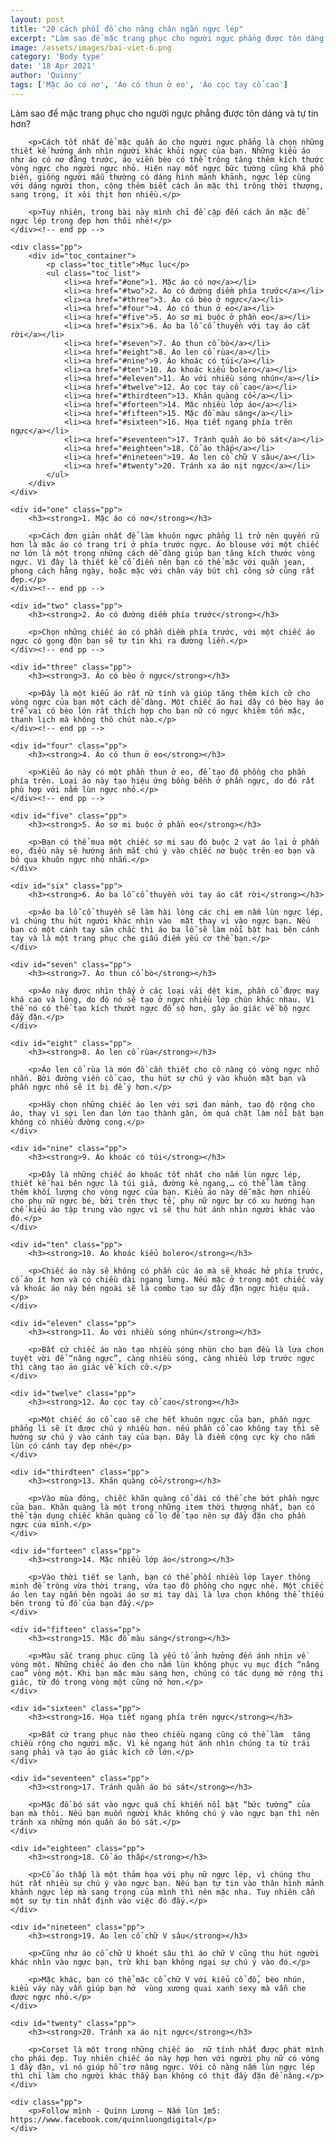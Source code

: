 ```yaml
---
layout: post
title: "20 cách phối đồ cho nàng chân ngắn ngực lép"
excerpt: "Làm sao để mặc trang phục cho người ngực phẳng được tôn dáng và tự tin hơn?"
image: /assets/images/bai-viet-6.png
category: 'Body type'
date: '18 Apr 2021'
author: 'Quinny'
tags: ['Mặc áo có nơ', 'Áo có thun ở eo', 'Áo cọc tay cổ cao']
---
```


<div class="blog-content">
    <div class="pp">
        <p>Làm sao để mặc trang phục cho người ngực phẳng được tôn dáng và tự tin hơn?</p>

        <p>Cách tốt nhất để mặc quần áo cho người ngực phẳng là chọn những thiết kế hướng ánh nhìn người khác khỏi ngực của bạn. Những kiểu áo như áo có nơ đằng trước, áo viền bèo có thể trông tăng thêm kích thước vòng ngực cho người ngực nhỏ. Hiện nay mốt ngực bức tường cũng khá phổ biến, giống người mẫu thường có dáng hình mảnh khảnh, ngực lép cùng với dáng người thon, cộng thêm biết cách ăn mặc thì trông thời thượng, sang trọng, ít xôi thịt hơn nhiều.</p>

        <p>Tuy nhiên, trong bài này mình chỉ đề cập đến cách ăn mặc để ngực lép trong đẹp hơn thôi nhé!</p>
    </div><!-- end pp -->

    <div class="pp">
        <div id="toc_container">
            <p class="toc_title">Mục lục</p>
            <ul class="toc_list">
                <li><a href="#one">1. Mặc áo có nơ</a></li>
                <li><a href="#two">2. Áo có đường diềm phía trước</a></li>
                <li><a href="#three">3. Áo có bèo ở ngực</a></li>
                <li><a href="#four">4. Áo có thun ở eo</a></li>
                <li><a href="#five">5. Áo sơ mi buộc ở phần eo</a></li>
                <li><a href="#six">6. Áo ba lỗ cổ thuyền với tay áo cắt rời</a></li>
                <li><a href="#seven">7. Áo thun cổ bò</a></li>
                <li><a href="#eight">8. Áo len cổ rùa</a></li>
                <li><a href="#nine">9. Áo khoác có túi</a></li>
                <li><a href="#ten">10. Áo khoác kiểu bolero</a></li>
                <li><a href="#eleven">11. Áo với nhiều sóng nhún</a></li>
                <li><a href="#twelve">12. Áo cọc tay cổ cao</a></li>
                <li><a href="#thirdteen">13. Khăn quàng cổ</a></li>
                <li><a href="#forteen">14. Mặc nhiều lớp áo</a></li>
                <li><a href="#fifteen">15. Mặc đồ màu sáng</a></li>
                <li><a href="#sixteen">16. Họa tiết ngang phía trên ngực</a></li>
                <li><a href="#seventeen">17. Tránh quần áo bó sát</a></li>
                <li><a href="#eighteen">18. Cổ áo thấp</a></li>
                <li><a href="#nineteen">19. Áo len cổ chữ V sâu</a></li>
                <li><a href="#twenty">20. Tránh xa áo nịt ngực</a></li>
            </ul>
        </div>
    </div>

    <div id="one" class="pp">
        <h3><strong>1. Mặc áo có nơ</strong></h3>

        <p>Cách đơn giản nhất để làm khuôn ngực phẳng lì trở nên quyến rũ hơn là mặc áo có trang trí ở phía trước ngực. Áo blouse với một chiếc nơ lớn là một trong những cách dễ dàng giúp bạn tăng kích thước vòng ngực. Vì đây là thiết kế cổ điển nên bạn có thể mặc với quần jean, phong cách hằng ngày, hoặc mặc với chân váy bút chì công sở cũng rất đẹp.</p>
    </div><!-- end pp -->

    <div id="two" class="pp">
        <h3><strong>2. Áo có đường diềm phía trước</strong></h3>

        <p>Chọn những chiếc áo có phần diềm phía trước, với một chiếc áo ngực có gọng độn bạn sẽ tự tin khi ra đường liền.</p>
    </div><!-- end pp -->

    <div id="three" class="pp">
        <h3><strong>3. Áo có bèo ở ngực</strong></h3>

        <p>Đây là một kiểu áo rất nữ tính và giúp tăng thêm kích cỡ cho vòng ngực của bạn một cách dễ dàng. Một chiếc áo hai dây có bèo hay áo trễ vai có bèo lớn rất thích hợp cho bạn nữ có ngực khiêm tốn mặc, thanh lịch mà không thô chút nào.</p>
    </div><!-- end pp -->

    <div id="four" class="pp">
        <h3><strong>4. Áo có thun ở eo</strong></h3>

        <p>Kiểu áo này có một phần thun ở eo, để tạo độ phồng cho phần phía trên. Loại áo này tạo hiệu ứng bồng bềnh ở phần ngực, do đó rất phù hợp với nấm lùn ngực nhỏ.</p>
    </div><!-- end pp -->

    <div id="five" class="pp">
        <h3><strong>5. Áo sơ mi buộc ở phần eo</strong></h3>

        <p>Bạn có thể mua một chiếc sơ mi sau đó buộc 2 vạt áo lại ở phần eo, điều này sẽ hướng ánh mắt chú ý vào chiếc nơ buộc trên eo bạn và bỏ qua khuôn ngực nhỏ nhắn.</p>
    </div>

    <div id="six" class="pp">
        <h3><strong>6. Áo ba lỗ cổ thuyền với tay áo cắt rời</strong></h3>

        <p>Áo ba lỗ cổ thuyền sẽ làm hài lòng các chị em nấm lùn ngực lép, vì chúng thu hút người khác nhìn vào  mặt thay vì vào ngực bạn. Nếu bạn có một cánh tay săn chắc thì áo ba lỗ sẽ làm nổi bật hai bên cánh tay và là một trang phục che giấu điểm yếu cơ thể bạn.</p>
    </div>

    <div id="seven" class="pp">
        <h3><strong>7. Áo thun cổ bò</strong></h3>

        <p>Áo này được nhìn thấy ở các loại vải dệt kim, phần cổ được may khá cao và lỏng, do đó nó sẽ tạo ở ngực nhiều lớp chùn khác nhau. Vì thế nó có thể tạo kích thướt ngực đồ sộ hơn, gây ảo giác về bộ ngực đầy đặn.</p>
    </div>

    <div id="eight" class="pp">
        <h3><strong>8. Áo len cổ rùa</strong></h3>

        <p>Áo len cổ rùa là món đồ cần thiết cho cô nàng có vòng ngực nhỏ nhắn. Bởi đường viền cổ cao, thu hút sự chú ý vào khuôn mặt bạn và phần ngực nhỏ sẽ ít bị để ý hơn.</p>

        <p>Hãy chọn những chiếc áo len với sợi đan mảnh, tạo độ rộng cho áo, thay vì sợi len đan lớn tạo thành gân, ôm quá chặt làm nổi bật bạn không có nhiều đường cong.</p>
    </div>

    <div id="nine" class="pp">
        <h3><strong>9. Áo khoác có túi</strong></h3>

        <p>Đây là những chiếc áo khoác tốt nhất cho nấm lùn ngực lép, thiết kế hai bên ngực là túi giả, đường kẻ ngang,… có thể làm tăng thêm khối lượng cho vòng ngực của bạn. Kiểu áo này dễ mặc hơn nhiều cho phụ nữ ngực bé, bởi trên thực tế, phụ nữ ngực bự có xu hướng hạn chế kiểu áo tập trung vào ngực vì sẽ thu hút ánh nhìn người khác vào đó.</p>
    </div>

    <div id="ten" class="pp">
        <h3><strong>10. Áo khoác kiểu bolero</strong></h3>

        <p>Chiếc áo này sẽ không có phần cúc áo mà sẽ khoác hở phía trước, cổ áo ít hơn và có chiều dài ngang lưng. Nếu mặc ở trong một chiếc váy và khoác áo này bên ngoài sẽ là combo tạo sự đầy đặn ngực hiệu quả.</p>
    </div>

    <div id="eleven" class="pp">
        <h3><strong>11. Áo với nhiều sóng nhún</strong></h3>

        <p>Bất cứ chiếc áo nào tạo nhiều sóng nhùn cho bạn đều là lựa chọn tuyệt vời để “nâng ngực”, càng nhiều sóng, càng nhiều lớp trước ngực thì càng tạo ảo giác về kích cỡ.</p>
    </div>

    <div id="twelve" class="pp">
        <h3><strong>12. Áo cọc tay cổ cao</strong></h3>

        <p>Một chiếc áo cổ cao sẽ che hết khuôn ngực của bạn, phần ngực phẳng lì sẽ ít được chú ý nhiều hơn. nếu phần cổ cao không tay thì sẽ hướng sự chú ý vào cánh tay của bạn. Đây là điểm cộng cực kỳ cho nấm lùn có cánh tay đẹp nhé</p>
    </div>

    <div id="thirdteen" class="pp">
        <h3><strong>13. Khăn quàng cổ</strong></h3>

        <p>Vào mùa đông, chiếc khăn quàng cổ dài có thể che bớt phần ngực của bạn. Khăn quàng là một trong những item thời thượng nhất, bạn có thể tận dụng chiếc khăn quàng cổ lọ để tạo nên sự đầy đặn cho phần ngực của mình.</p>
    </div>

    <div id="forteen" class="pp">
        <h3><strong>14. Mặc nhiều lớp áo</strong></h3>

        <p>Vào thời tiết se lạnh, bạn có thể phối nhiều lớp layer thông minh để trông vừa thời trang, vừa tạo độ phồng cho ngực nhé. Một chiếc áo len tay ngắn bên ngoài áo sơ mi tay dài là lựa chọn không thể thiếu bên trong tủ đồ của bạn đấy.</p>
    </div>

    <div id="fifteen" class="pp">
        <h3><strong>15. Mặc đồ màu sáng</strong></h3>

        <p>Màu sắc trang phục cũng là yếu tố ảnh hưởng đến ánh nhìn về vòng một. Những chiếc áo đen cho nấm lùn không phục vụ mục đích “nâng cao” vòng một. Khi bạn mặc màu sáng hơn, chúng có tác dụng mở rộng thị giác, từ đó trong vòng một cũng nở hơn.</p>
    </div>

    <div id="sixteen" class="pp">
        <h3><strong>16. Họa tiết ngang phía trên ngực</strong></h3>

        <p>Bất cứ trang phục nào theo chiều ngang cũng có thể làm  tăng chiều rộng cho người mặc. Vì kẻ ngang hút ánh nhìn chúng ta từ trái sang phải và tạo ảo giác kích cỡ lớn.</p>
    </div>

    <div id="seventeen" class="pp">
        <h3><strong>17. Tránh quần áo bó sát</strong></h3>

        <p>Mặc đồ bó sát vào ngực quá chỉ khiến nổi bật “bức tường” của bạn mà thôi. Nếu bạn muốn người khác không chú ý vào ngực bạn thì nên tránh xa những món quần áo bó sát.</p>
    </div>

    <div id="eighteen" class="pp">
        <h3><strong>18. Cổ áo thấp</strong></h3>

        <p>Cổ áo thấp là một thảm họa với phụ nữ ngực lép, vì chúng thu hút rất nhiều sự chú ý vào ngực bạn. Nếu bạn tự tin vào thân hình mảnh khảnh ngực lép mà sang trọng của mình thì nên mặc nha. Tuy nhiên cần một sự tự tin nhất định vào việc đó đấy.</p>
    </div>

    <div id="nineteen" class="pp">
        <h3><strong>19. Áo len cổ chữ V sâu</strong></h3>

        <p>Cũng như áo cổ chữ U khoét sâu thì áo chữ V cũng thu hút người khác nhìn vào ngực bạn, trừ khi bạn không ngại sự chú ý vào đó.</p>

        <p>Mặc khác, bạn có thể mặc cổ chữ V với kiểu cổ đổ, bèo nhún, kiểu váy này vẫn giúp bạn hở  vùng xương quai xanh sexy mà vẫn che được ngực nhỏ.</p>
    </div>

    <div id="twenty" class="pp">
        <h3><strong>20. Tránh xa áo nịt ngực</strong></h3>

        <p>Corset là một trong những chiếc áo  nữ tính nhất được phát mình cho phái đẹp. Tuy nhiên chiếc áo này hợp hơn với người phụ nữ có vòng 1 đầy đặn, vì nó giúp hỗ trợ nâng ngực. Với cô nàng nấm lùn ngực lép thì chỉ làm cho người khác thấy bạn không có thịt đầy đặn để nâng.</p>
    </div>

    <div class="pp">
        <p>Follow mình - Quinn Lương – Nấm lùn 1m5: https://www.facebook.com/quinnluongdigital</p>
    </div>
</div><!-- end content -->